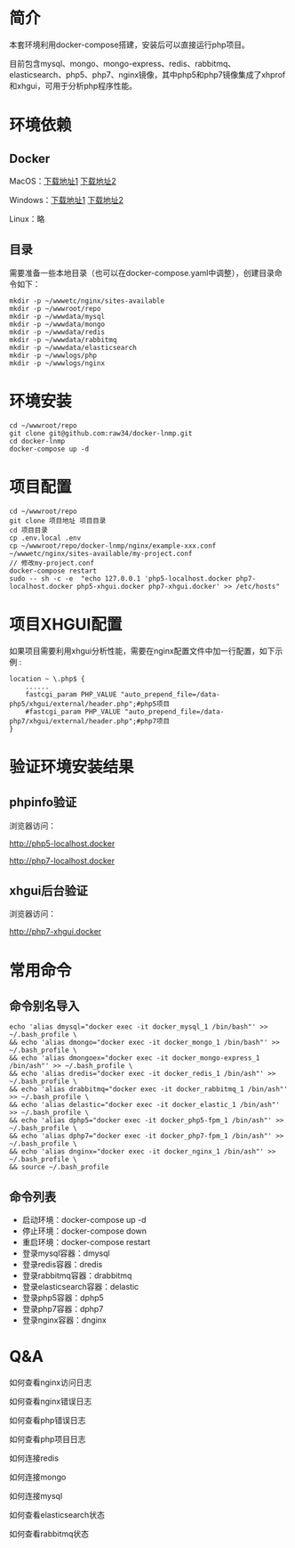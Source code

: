 # 简介
本套环境利用docker-compose搭建，安装后可以直接运行php项目。

目前包含mysql、mongo、mongo-express、redis、rabbitmq、elasticsearch、php5、php7、nginx镜像，其中php5和php7镜像集成了xhprof和xhgui，可用于分析php程序性能。



# 环境依赖
## Docker

MacOS：[下载地址1](https://download.docker.com/mac/stable/Docker.dmg) [下载地址2](https://dn-dao-github-mirror.qbox.me/docker/install/mac/Docker.dmg)

Windows：[下载地址1](https://download.docker.com/win/stable/Docker%20for%20Windows%20Installer.exe) [下载地址2](https://dn-dao-github-mirror.qbox.me/docker/install/windows/InstallDocker.msi)

Linux：略

## 目录

需要准备一些本地目录（也可以在docker-compose.yaml中调整），创建目录命令如下：

```
mkdir -p ~/wwwetc/nginx/sites-available
mkdir -p ~/wwwroot/repo
mkdir -p ~/wwwdata/mysql
mkdir -p ~/wwwdata/mongo
mkdir -p ~/wwwdata/redis
mkdir -p ~/wwwdata/rabbitmq
mkdir -p ~/wwwdata/elasticsearch
mkdir -p ~/wwwlogs/php
mkdir -p ~/wwwlogs/nginx
```

# 环境安装
```
cd ~/wwwroot/repo
git clone git@github.com:raw34/docker-lnmp.git
cd docker-lnmp
docker-compose up -d
```


# 项目配置
```
cd ~/wwwroot/repo
git clone 项目地址 项目目录
cd 项目目录
cp .env.local .env
cp ~/wwwroot/repo/docker-lnmp/nginx/example-xxx.conf ~/wwwetc/nginx/sites-available/my-project.conf
// 修改my-project.conf
docker-compose restart
sudo -- sh -c -e  "echo 127.0.0.1 'php5-localhost.docker php7-localhost.docker php5-xhgui.docker php7-xhgui.docker' >> /etc/hosts"
```



# 项目XHGUI配置
如果项目需要利用xhgui分析性能，需要在nginx配置文件中加一行配置，如下示例 :

```
location ~ \.php$ {
    ......
    fastcgi_param PHP_VALUE "auto_prepend_file=/data-php5/xhgui/external/header.php";#php5项目
    #fastcgi_param PHP_VALUE "auto_prepend_file=/data-php7/xhgui/external/header.php";#php7项目
}
```


# 验证环境安装结果
## phpinfo验证
浏览器访问：

http://php5-localhost.docker

http://php7-localhost.docker

## xhgui后台验证
浏览器访问：

http://php7-xhgui.docker



# 常用命令
## 命令别名导入
```
echo 'alias dmysql="docker exec -it docker_mysql_1 /bin/bash"' >> ~/.bash_profile \
&& echo 'alias dmongo="docker exec -it docker_mongo_1 /bin/bash"' >> ~/.bash_profile \
&& echo 'alias dmongoex="docker exec -it docker_mongo-express_1 /bin/ash"' >> ~/.bash_profile \
&& echo 'alias dredis="docker exec -it docker_redis_1 /bin/ash"' >> ~/.bash_profile \
&& echo 'alias drabbitmq="docker exec -it docker_rabbitmq_1 /bin/ash"' >> ~/.bash_profile \
&& echo 'alias delastic="docker exec -it docker_elastic_1 /bin/ash"' >> ~/.bash_profile \
&& echo 'alias dphp5="docker exec -it docker_php5-fpm_1 /bin/ash"' >> ~/.bash_profile \
&& echo 'alias dphp7="docker exec -it docker_php7-fpm_1 /bin/ash"' >> ~/.bash_profile \
&& echo 'alias dnginx="docker exec -it docker_nginx_1 /bin/ash"' >> ~/.bash_profile \
&& source ~/.bash_profile
```

## 命令列表
- 启动环境：docker-compose up -d
- 停止环境：docker-compose down
- 重启环境：docker-compose restart
- 登录mysql容器：dmysql
- 登录redis容器：dredis
- 登录rabbitmq容器：drabbitmq
- 登录elasticsearch容器：delastic
- 登录php5容器：dphp5
- 登录php7容器：dphp7
- 登录nginx容器：dnginx



# Q&A
如何查看nginx访问日志

如何查看nginx错误日志

如何查看php错误日志

如何查看php项目日志

如何连接redis

如何连接mongo

如何连接mysql

如何查看elasticsearch状态

如何查看rabbitmq状态

